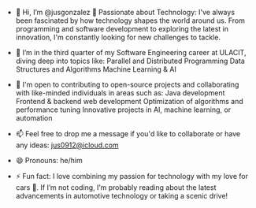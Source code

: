- 👋 Hi, I’m @jusgonzalez
👀 Passionate about Technology: I've always been fascinated by how technology shapes the world around us. From programming and software development to exploring the latest in innovation, I'm constantly looking for new challenges to tackle.

- 🌱  I’m in the third quarter of my Software Engineering career at ULACIT, diving deep into topics like:
Parallel and Distributed Programming
Data Structures and Algorithms
Machine Learning & AI

- 💞️ I'm open to contributing to open-source projects and collaborating with like-minded individuals in areas such as:
Java development
Frontend & backend web development
Optimization of algorithms and performance tuning
Innovative projects in AI, machine learning, or automation

- 📫 Feel free to drop me a message if you'd like to collaborate or have any ideas: jus0912@icloud.com
  
- 😄 Pronouns: he/him
  
- ⚡ Fun fact: I love combining my passion for technology with my love for cars 🚗. If I’m not coding, I’m probably reading about the latest advancements in automotive technology or taking a scenic drive!

<!---
jusgonzalez/jusgonzalez is a ✨ special ✨ repository because its `README.md` (this file) appears on your GitHub profile.
You can click the Preview link to take a look at your changes.
--->
